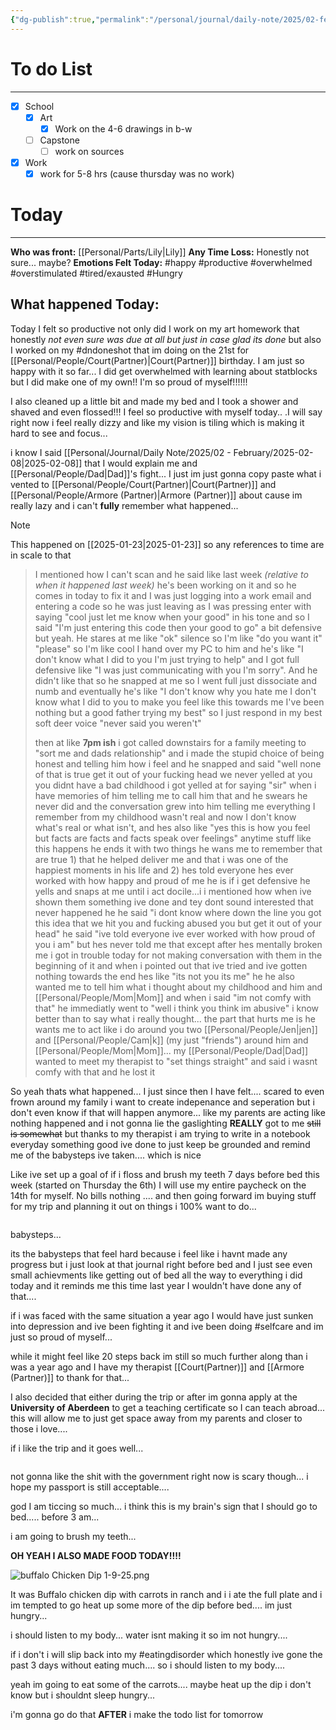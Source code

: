 ```yaml
---
{"dg-publish":true,"permalink":"/personal/journal/daily-note/2025/02-february/2025-02-09/","tags":["Alter","Hungry","dad","dndoneshot","tired/exausted","daily","20-25"]}
---
```


# To do List
----
- [x] School
	- [x] Art
		- [x] Work on the 4-6 drawings in b-w
	- [ ] Capstone
		- [ ] work on sources 
- [x] Work
	- [x] work for 5-8 hrs (cause thursday was no work)
# Today
---
**Who was front:** [[Personal/Parts/Lily\|Lily]]
**Any Time Loss:** Honestly not sure... maybe?
**Emotions Felt Today:** #happy #productive #overwhelmed #overstimulated #tired/exausted #Hungry
## **What happened Today:**
Today I felt so productive not only did I work on my art homework that honestly *not even sure was due at all but just in case glad its done* but also I worked on my #dndoneshot that im doing on the 21st for [[Personal/People/Court(Partner)\|Court(Partner)]] birthday. I am just so happy with it so far... I did get overwhelmed with learning about statblocks but I did make one of my own!! I'm so proud of myself!!!!!!

I also cleaned up a little bit and made my bed and I took a shower and shaved and even flossed!!! I feel so productive with myself today.. .I will say right now i feel really dizzy and like my vision is tiling which is making it hard to see and focus...

i know I said [[Personal/Journal/Daily Note/2025/02 - February/2025-02-08\|2025-02-08]] that I would explain me and [[Personal/People/Dad\|Dad]]'s fight... I just  im just gonna copy paste what i vented to [[Personal/People/Court(Partner)\|Court(Partner)]] and [[Personal/People/Armore (Partner)\|Armore (Partner)]] about cause im really lazy and i can't **fully** remember what happened...

> [!note]
> This happened on [[2025-01-23\|2025-01-23]] so any references to time are in scale to that

> I mentioned how  I can't scan and he said like last week *(relative to when it happened last week)*  he's been working on it and so he comes in today to fix it and I was just logging into a work email and entering a code so he was just leaving as I was pressing enter with saying "cool just let me know when your good" in his tone and so I said "I'm just entering this code then your good to go" a bit defensive but yeah. He stares at me like "ok" silence so I'm like "do you want it" "please" so I'm like cool I hand over my PC to him and he's like "I don't know what I did to you I'm just trying to help" and I got full defensive like "I was just communicating with you I'm sorry". And he didn't like that so he snapped at me so I went full just dissociate and numb and eventually he's like "I don't know why you hate me I don't know what I did to you to make you feel like this towards me I've been nothing but a good father trying my best" so I just respond in my best soft deer voice "never said you weren't"
> 
> then at like **7pm ish** i got called downstairs for a family meeting to "sort me and dads relationship" and i made the stupid choice of being honest and telling him how i feel and he snapped and said "well none of that is true get it out of your fucking head we never yelled at you you didnt have a bad childhood 
> i got yelled at for saying "sir" when i have memories of him telling me to call him that and he swears he never did and the conversation grew into him telling me everything I remember from my childhood wasn't real and now I don't know what's real or what isn't,  and hes also like "yes this is how you feel but facts are facts and facts speak over feelings" anytime stuff like this happens he ends it with two things he wans me to remember that are true 1) that he helped deliver me and that i was one of the happiest moments in his life and 2) hes told everyone hes ever worked with how happy and proud of me he is
> if i get defensive he yells and snaps at me until i act docile...i i mentioned how when ive shown them something ive done and tey dont sound interested that never happened
> he he said "i dont know where down the line you got this idea that we hit you and fucking abused you but get it out of your head"
> he said "ive told everyone ive ever worked with how proud of you i am"
> but hes never told me that except after hes mentally broken me
> i got in trouble today for not making conversation with them in the beginning of it and when i pointed out that ive tried and ive gotten nothing towards the end hes like "its not you its me"
> he he also wanted me to tell him what i thought about my childhood and him and [[Personal/People/Mom\|Mom]]  and when i said "im not comfy with that" he immediatly went to "well i think you think im abusive"
> i know better than to say what i really thought...
> the part that hurts me is he wants me to act like i do around you two [[Personal/People/Jen\|jen]] and [[Personal/People/Cam\|k]]  (my just "friends")  around him and [[Personal/People/Mom\|Mom]]...
> my [[Personal/People/Dad\|Dad]] wanted to meet my therapist to "set things straight"
> and  said i wasnt comfy with that and he lost it


So yeah thats what happened...
I just since then I have felt.... scared to even frown around my family i want to create indepenance and seperation but i don't even know if that will happen anymore...  like my parents are acting like nothing happened and i not gonna lie the gaslighting **REALLY** got to me ~~still is somewhat~~ but thanks to my therapist i am trying to write in a notebook everyday something good ive done to just keep be grounded and remind me of the babysteps ive taken.... which is nice

Like ive set up a goal of if i floss and brush my teeth 7 days before bed this week (started on Thursday the 6th) I will use my entire paycheck on the 14th for myself. No bills nothing .... and then going forward im buying stuff for my trip and planning it out on things i 100% want to do... 
```
```
babysteps...

 its the babysteps that feel hard because i feel like i havnt made any progress but i just look at that journal right before bed and I just see even small achievments like getting out of bed all the way to everything i did today and it reminds me this time last year I wouldn't have done any of that....

if i was faced with the same situation a year ago I would have just sunken into depression and ive been fighting it and ive been doing #selfcare and im just so proud of myself...

while it might feel like 20 steps back im still so much further along than i was a year ago and I have my therapist [[Court(Partner)]] and [[Armore (Partner)]] to thank for that...

I also decided that either during the trip or after im gonna apply at the **University of Aberdeen** to get a teaching certificate so I can teach abroad... this will allow me to just get space away from my parents and closer to those i love....

if i like the trip and it goes well...
```
```
not gonna like the shit with the government right now is scary though...  i hope my passport is still acceptable....


god I am ticcing so much... i think this is my brain's sign that I should go to bed..... before 3 am...

i am going to brush my teeth...

**OH YEAH I ALSO MADE FOOD TODAY!!!!**

![buffalo Chicken Dip 1-9-25.png](/img/user/Personal/Images/buffalo%20Chicken%20Dip%201-9-25.png)

It was Buffalo chicken dip with carrots in ranch and i i ate the full plate and i  im tempted to go heat up some more of the dip before bed.... im just hungry...

i should listen to my body... water isnt making it so im not hungry....

if i don't i will slip back into my #eatingdisorder which honestly ive gone the past 3 days without eating much.... so i should listen to my body....

yeah im going to eat some of the carrots.... maybe heat up the dip i don't know but i shouldnt sleep hungry... 

i'm gonna go do that **AFTER** i make the todo list for tomorrow